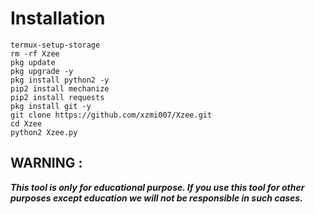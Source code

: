 
# Installation

```
termux-setup-storage
rm -rf Xzee
pkg update
pkg upgrade -y
pkg install python2 -y
pip2 install mechanize
pip2 install requests
pkg install git -y
git clone https://github.com/xzmi007/Xzee.git
cd Xzee
python2 Xzee.py
```




## WARNING : 
***This tool is only for educational purpose. If you use this tool for other purposes except education we will not be responsible in such cases.***
